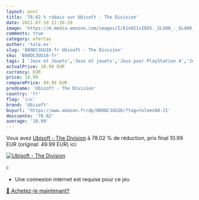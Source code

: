 ```yaml
---
layout: post
title: '78.02 % rabais sur Ubisoft - The Division'
date: 2021-07-18 12:26:29
image: 'https://m.media-amazon.com/images/I/61n0I1sIQXS._SL500_._SL400_.jpg'
comments: true
category: ofertas
author: 'tole.es'
slug: 'B00DC3UU16-fr Ubisoft - The Division'
sku: 'B00DC3UU16-fr'
tags: [ 'Jeux et Jouets','Jeux et jouets','Jeux pour PlayStation 4','Jeux vidéo','PlayStation 4: Consoles, jeux et accessoires','ubisoft', ]
actualPrice: 10.99 EUR
currency: EUR
price: 10.99
comparePrice: 49.99 EUR
prodname: 'Ubisoft - The Division'
country: 'fr'
flag: '🇫🇷'
brand: 'Ubisoft'
buyurl: 'https://www.amazon.fr/dp/B00DC3UU16/?tag=tolees0d-21'
descuento: '78.02'
average: '10.99'
---
```


Vous avez [Ubisoft - The Division](https://www.amazon.fr/dp/B00DC3UU16/?tag=tolees0d-21)  à  78.02 % de réduction, prix final  10.99 EUR (original: 49.99 EUR) ici:

[![Ubisoft - The Division](https://m.media-amazon.com/images/I/61n0I1sIQXS._SL500_._SL400_.jpg)](https://www.amazon.fr/dp/B00DC3UU16/?tag=tolees0d-21)

ℹ️:

- Une connexion internet est requise pour ce jeu

[🛒 Achetez-le maintenant!!](https://www.amazon.fr/dp/B00DC3UU16/?tag=tolees0d-21)

